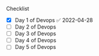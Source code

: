 Checklist

- [x] Day 1 of Devops ✅ 2022-04-28
- [ ] Day 2 of Devops
- [ ] Day 3 of Devops
- [ ] Day 4 of Devops
- [ ] Day 5 of Devops